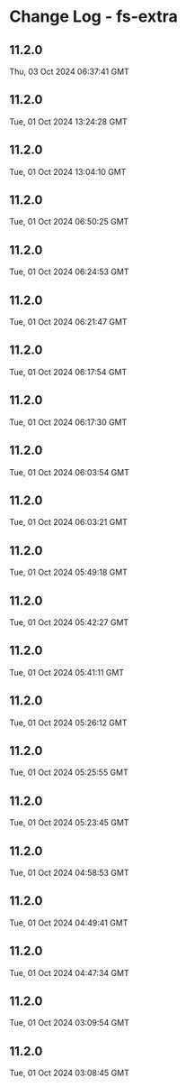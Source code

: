 # Change Log - fs-extra

<!-- This log was last generated on Thu, 03 Oct 2024 06:37:41 GMT and should not be manually modified. -->

<!-- Start content -->

## 11.2.0

Thu, 03 Oct 2024 06:37:41 GMT

## 11.2.0

Tue, 01 Oct 2024 13:24:28 GMT

## 11.2.0

Tue, 01 Oct 2024 13:04:10 GMT

## 11.2.0

Tue, 01 Oct 2024 06:50:25 GMT

## 11.2.0

Tue, 01 Oct 2024 06:24:53 GMT

## 11.2.0

Tue, 01 Oct 2024 06:21:47 GMT

## 11.2.0

Tue, 01 Oct 2024 06:17:54 GMT

## 11.2.0

Tue, 01 Oct 2024 06:17:30 GMT

## 11.2.0

Tue, 01 Oct 2024 06:03:54 GMT

## 11.2.0

Tue, 01 Oct 2024 06:03:21 GMT

## 11.2.0

Tue, 01 Oct 2024 05:49:18 GMT

## 11.2.0

Tue, 01 Oct 2024 05:42:27 GMT

## 11.2.0

Tue, 01 Oct 2024 05:41:11 GMT

## 11.2.0

Tue, 01 Oct 2024 05:26:12 GMT

## 11.2.0

Tue, 01 Oct 2024 05:25:55 GMT

## 11.2.0

Tue, 01 Oct 2024 05:23:45 GMT

## 11.2.0

Tue, 01 Oct 2024 04:58:53 GMT

## 11.2.0

Tue, 01 Oct 2024 04:49:41 GMT

## 11.2.0

Tue, 01 Oct 2024 04:47:34 GMT

## 11.2.0

Tue, 01 Oct 2024 03:09:54 GMT

## 11.2.0

Tue, 01 Oct 2024 03:08:45 GMT

